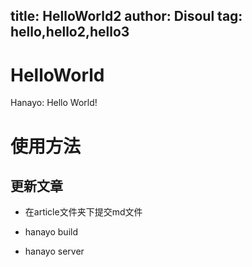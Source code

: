 title: HelloWorld2
author: Disoul
tag: hello,hello2,hello3
------------------
# HelloWorld

Hanayo: Hello World!

# 使用方法

## 更新文章

* 在article文件夹下提交md文件

* hanayo build

* hanayo server
